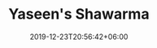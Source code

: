 ---
title: "Yaseen's Shawarma"
date: 2019-12-23T20:56:42+06:00
type: portfolio
image: "images/projects/yaseenshawarma.png"
category: ["Web Development - PHP"]
project_images: ["images/projects/yaseenshwarmafull.png"]
---
